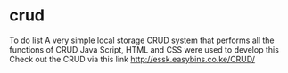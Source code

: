 # crud
To do list
A very simple local storage CRUD system that performs all the functions of CRUD
Java Script, HTML and CSS were used to develop this
Check out the CRUD via this link http://essk.easybins.co.ke/CRUD/

